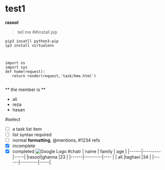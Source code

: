 # test1
**rasool**
 >tell me
##install pip
```
pip3 insatll python3-pip
ip3 install virtualenv
  
```
```django

import os
import sys
def home(request):
   return render(request,'task/hme.html')
   
 ```
** the member is **
- ali
- reza
- hasan

#select
- [ ] a task list item
- [ ] list syntax required
- [ ] normal **formatting**, @mentions, #1234 refs
- [x] incomplete
- [x] completed
![Google Logo](https://www.google.com/images/srpr/logo11w.png)
#chatr
| name |  family | age |
|------|---------|-----|
|rasool|ghanna   |23   |
|------|---------|---- |
| ali  |taghavi  |34   |
|------|---------|-----|
